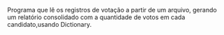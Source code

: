 Programa que lê os registros de votação a partir de um arquivo, gerando um relatório consolidado com a quantidade de votos em cada candidato,usando Dictionary.
